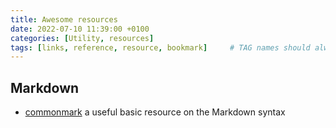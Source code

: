 ```yaml
---
title: Awesome resources
date: 2022-07-10 11:39:00 +0100
categories: [Utility, resources]
tags: [links, reference, resource, bookmark]     # TAG names should always be lowercase
---
```


## Markdown
- [commonmark](https://commonmark.org/) a useful basic resource on the Markdown syntax
